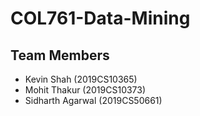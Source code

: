 # COL761-Data-Mining
## Team Members
- Kevin Shah (2019CS10365)
- Mohit Thakur (2019CS10373)
- Sidharth Agarwal (2019CS50661)
